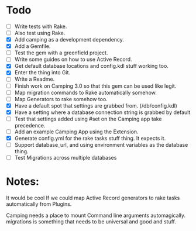 # Todo
- [ ] Write tests with Rake.
- [ ] Also test using Rake.
- [x] Add camping as a development dependency.
- [x] Add a Gemfile.
- [ ] Test the gem with a greenfield project.
- [ ] Write some guides on how to use Active Record.
- [x] Get default database locations and config.kdl stuff working too.
- [x] Enter the thing into Git.
- [ ] Write a Readme.
- [ ] Finish work on Camping 3.0 so that this gem can be used like legit.
- [ ] Map migration commands to Rake automatically somehow.
- [ ] Map Generators to rake somehow too.
- [x] Have a default spot that settings are grabbed from. (/db/config.kdl)
- [x] Have a setting where a database connection string is grabbed by default
- [ ] Test that settings added using #set on the Camping app take precedence.
- [ ] Add an example Camping App using the Extension.
- [x] Generate config.yml for the rake tasks stuff thing. It expects it.
- [ ] Support database_url, and using environment variables as the database thing.
- [ ] Test Migrations across multiple databases

# Notes:
It would be cool If we could map Active Record generators to rake tasks automatically from Plugins.

Camping needs a place to mount Command line arguments automagically. migrations is something that needs to be universal and good and stuff.

